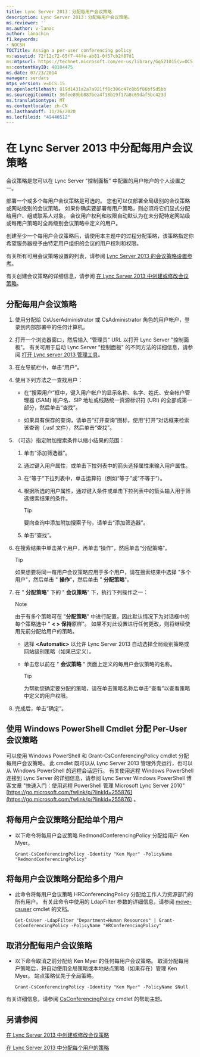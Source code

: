 ```yaml
---
title: Lync Server 2013：分配每用户会议策略
description: Lync Server 2013：分配每用户会议策略。
ms.reviewer: ''
ms.author: v-lanac
author: lanachin
f1.keywords:
- NOCSH
TOCTitle: Assign a per-user conferencing policy
ms:assetid: 72f12c72-65f7-44fe-ab81-0f57cb2f87d1
ms:mtpsurl: https://technet.microsoft.com/en-us/library/Gg521015(v=OCS.15)
ms:contentKeyID: 48184475
ms.date: 07/23/2014
manager: serdars
mtps_version: v=OCS.15
ms.openlocfilehash: 819d1431a2a7a921ff8c306c47c8b5f86bf5d5bb
ms.sourcegitcommit: 36fee89bb887bea4f18b19f17a8c69daf5bc423d
ms.translationtype: MT
ms.contentlocale: zh-CN
ms.lasthandoff: 11/26/2020
ms.locfileid: "49440512"
---
```

# <a name="assign-a-per-user-conferencing-policy-in-lync-server-2013"></a>在 Lync Server 2013 中分配每用户会议策略

 


会议策略是您可以在 Lync Server "控制面板" 中配置的用户帐户的个人设置之一。

部署一个或多个每用户会议策略是可选的。 您也可以仅部署全局级别的会议策略或网站级别的会议策略。 如果你确实要部署每用户策略，则必须将它们显式分配给用户、组或联系人对象。 会议用户权利和权限自动默认为在未分配特定网站级或每用户策略时全局级别会议策略中定义的用户。

创建至少一个每用户会议策略后，请使用本主题中的过程分配策略，该策略指定你希望服务器授予由特定用户组织的会议的用户权利和权限。

有关所有可用会议策略设置的列表，请参阅 [Lync Server 2013 的会议策略设置参考](lync-server-2013-conferencing-policy-settings-reference.md)。

有关创建会议策略的详细信息，请参阅 [在 Lync Server 2013 中创建或修改会议策略](lync-server-2013-create-or-modify-a-conferencing-policy.md)。

## <a name="to-assign-a-per-user-conferencing-policy"></a>分配每用户会议策略

1.  使用分配给 CsUserAdministrator 或 CsAdministrator 角色的用户帐户，登录到内部部署中的任何计算机。

2.  打开一个浏览器窗口，然后输入 "管理员" URL 以打开 Lync Server "控制面板"。 有关可用于启动 Lync Server "控制面板" 的不同方法的详细信息，请参阅 [打开 Lync server 2013 管理工具](lync-server-2013-open-lync-server-administrative-tools.md)。

3.  在左导航栏中，单击“用户”。

4.  使用下列方法之一查找用户：
    
      - 在“搜索用户”框中，键入用户帐户的显示名称、名字、姓氏、安全帐户管理器 (SAM) 帐户名、SIP 地址或线路统一资源标识符 (URI) 的全部或第一部分，然后单击“查找”。
    
      - 如果具有保存的查询，请单击“打开查询”图标，使用“打开”对话框来检索该查询（.usf 文件），然后单击“查找”。

5.  （可选）指定附加搜索条件以缩小结果的范围：
    
    1.  单击“添加筛选器”。
    
    2.  通过键入用户属性，或单击下拉列表中的箭头选择属性来输入用户属性。
    
    3.  在“等于”下拉列表中，单击运算符（例如“等于”或“不等于”）。
    
    4.  根据所选的用户属性，通过键入条件或单击下拉列表中的箭头输入用于筛选搜索结果的条件。
        

        > [!TIP]  
        > 要向查询中添加附加搜索子句，请单击“添加筛选器”<STRONG></STRONG>。

    
    5.  单击“查找”。

6.  在搜索结果中单击某个用户，再单击“操作”，然后单击“分配策略”。
    

    > [!TIP]  
    > 如果想要将同一每用户会议策略应用于多个用户，请在搜索结果中选择 "多个用户"，然后单击 " <STRONG>操作</STRONG>"，然后单击 " <STRONG>分配策略</STRONG>"。



7.  在 " **分配策略**" 下的 " **会议策略**" 下，执行下列操作之一：
    

    > [!NOTE]  
    > 由于有多个策略可在 "<STRONG>分配策略</STRONG>" 中进行配置，因此默认情况下为对话框中的每个策略选中 " <STRONG> &lt; &gt; 保持</STRONG>原样"。 如果不对此设置进行任何更改，则将继续使用先前分配给用户的策略。

    
      - 选择 **\<Automatic\>** 以允许 Lync Server 2013 自动选择全局级别策略或网站级别策略（如果已定义）。
    
      - 单击您以前在 " **会议策略** " 页面上定义的每用户会议策略的名称。
        

        > [!TIP]  
        > 为帮助您确定要分配的策略，请在单击策略名称后单击“查看”<STRONG></STRONG>以查看策略中定义的用户权限。



8.  完成后，单击“确定”。

## <a name="assigning-a-per-user-conferencing-policy-by-using-windows-powershell-cmdlets"></a>使用 Windows PowerShell Cmdlet 分配 Per-User 会议策略

可以使用 Windows PowerShell 和 Grant-CsConferencingPolicy cmdlet 分配每用户会议策略。 此 cmdlet 既可以从 Lync Server 2013 管理外壳运行，也可以从 Windows PowerShell 的远程会话运行。 有关使用远程 Windows PowerShell 连接到 Lync Server 的详细信息，请参阅 Lync Server Windows PowerShell 博客文章 "快速入门：使用远程 PowerShell 管理 Microsoft Lync Server 2010" [https://go.microsoft.com/fwlink/p/?linkId=255876](https://go.microsoft.com/fwlink/p/?linkid=255876) 。

## <a name="to-assign-a-per-user-conferencing-policy-to-a-single-user"></a>将每用户会议策略分配给单个用户

  - 以下命令将每用户会议策略 RedmondConferencingPolicy 分配给用户 Ken Myer。
    
        Grant-CsConferencingPolicy -Identity "Ken Myer" -PolicyName "RedmondConferencingPolicy"

## <a name="to-assign-a-per-user-conferencing-policy-to-multiple-users"></a>将每用户会议策略分配给多个用户

  - 此命令将每用户会议策略 HRConferencingPolicy 分配给工作人力资源部门的所有用户。 有关此命令中使用的 LdapFilter 参数的详细信息，请参阅 [move-csuser](https://technet.microsoft.com/library/gg398125\(v=ocs.15\)) cmdlet 的文档。
    
        Get-CsUser -LdapFilter "Department=Human Resources" | Grant-CsConferencingPolicy -PolicyName "HRConferencingPolicy"

## <a name="to-unassign-a-per-user-conferencing-policy"></a>取消分配每用户会议策略

  - 以下命令取消之前分配给 Ken Myer 的任何每用户会议策略。 取消分配每用户策略后，将自动使用全局策略或本地站点策略（如果存在）管理 Ken Myer。 站点策略优先于全局策略。
    
        Grant-CsConferencingPolicy -Identity "Ken Myer" -PolicyName $Null

有关详细信息，请参阅 [CsConferencingPolicy](https://technet.microsoft.com/library/gg425937\(v=ocs.15\)) cmdlet 的帮助主题。

## <a name="see-also"></a>另请参阅


[在 Lync Server 2013 中创建或修改会议策略](lync-server-2013-create-or-modify-a-conferencing-policy.md)  


[在 Lync Server 2013 中分配每个用户的策略](lync-server-2013-assigning-per-user-policies.md)

